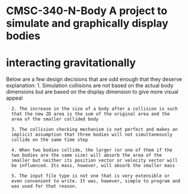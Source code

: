 # CMSC-340-N-Body A project to simulate and graphically display bodies
# interacting gravitationally

Below are a few design decisions that are odd enough that they deserve
explanation:
      1. Simulation collisions are not based on the actual body
      dimensions but are based on the display dimension to give
      more visual appeal

      2. The increase in the size of a body after a collision is such
      that the new 2D area is the sum of the original area and the
      area of the smaller collided body

      3. The collision checking mechanism is not perfect and makes an
      implicit assumption that three bodies will not simultaneously
      collide on the same time step

      4. When two bodies collide, the larger (or one of them if the
      two bodies are the same size) will absorb the area of the
      smaller but neither its position vector or velocity vector will
      be influenced. Its mass, however, will absorb the smaller mass

      5. The input file type is not one that is very extensible or
      even convenient to write. It was, however, simple to program and
      was used for that reason.
      